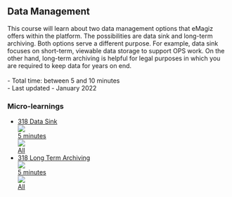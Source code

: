 <div class="ez-academy">
	<div class="ez-academy__body">
		<main class="master">
	<h2 class="title">Data Management</h2>
    <p>
        This course will learn about two data management options that eMagiz offers within the platform. The possibilities are data sink and long-term archiving. Both options serve a different purpose. For example, data sink focuses on short-term, viewable data storage to support OPS work. On the other hand, long-term archiving is helpful for legal purposes in which you are required to keep data for years on end.
        </br></br>
        - Total time: between 5 and 10 minutes
        </br>
        - Last updated - January 2022
    </p>
    <h3 class="title">Micro-learnings</h3>
    <ul class="strip-container">
        <li class="strip">
            <a href="../../docs/microlearning/advanced-data-management-data-sink" class="strip__link">
            <label for="" class="strip__label">
                <span>318</span>
                Data Sink
            </label>
            <div class="strip__attribute">
                <img class="strip__attribute-icon strip__attribute-icon--duration" src="../../img/microlearning/academy_index/icon-duration32.svg"/>
                <div class="strip__attribute-label">5 minutes</div>
            </div>
            <div class="strip__attribute">
                <img class="strip__attribute-icon strip__attribute-icon--roles" src="../../img/microlearning/academy_index/icon-roles32.svg"/>
                <div class="strip__attribute-label">All</div>
            </div>
			</a>
        </li>
		<li class="strip">
            <a href="../../docs/microlearning/advanced-data-management-long-term-archiving" class="strip__link">
            <label for="" class="strip__label">
                <span>318</span>
				Long Term Archiving
            </label>
            <div class="strip__attribute">
                <img class="strip__attribute-icon strip__attribute-icon--duration" src="../../img/microlearning/academy_index/icon-duration32.svg"/>
                <div class="strip__attribute-label">5 minutes</div>
            </div>
            <div class="strip__attribute">
                <img class="strip__attribute-icon strip__attribute-icon--roles" src="../../img/microlearning/academy_index/icon-roles32.svg"/>
                <div class="strip__attribute-label">All</div>
            </div>
			</a>
        </li> 		
    </ul>
    </main>
    </div>
</div>